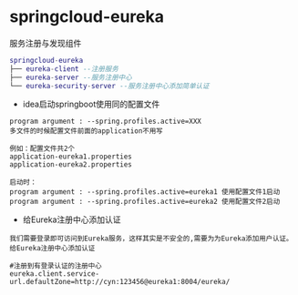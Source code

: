 # springcloud-eureka

服务注册与发现组件

~~~lua
springcloud-eureka
├── eureka-client --注册服务
├── eureka-server --服务注册中心
└── eureka-security-server --服务注册中心添加简单认证
~~~

* idea启动springboot使用同的配置文件

~~~properties
program argument : --spring.profiles.active=XXX
多文件的时候配置文件前面的application不用写

例如：配置文件共2个
application-eureka1.properties
application-eureka2.properties

启动时：
program argument : --spring.profiles.active=eureka1 使用配置文件1启动
program argument : --spring.profiles.active=eureka2 使用配置文件2启动
~~~

* 给Eureka注册中心添加认证

~~~properties
我们需要登录即可访问到Eureka服务，这样其实是不安全的,需要为为Eureka添加用户认证。给Eureka注册中心添加认证

#注册到有登录认证的注册中心
eureka.client.service-url.defaultZone=http://cyn:123456@eureka1:8004/eureka/
~~~

